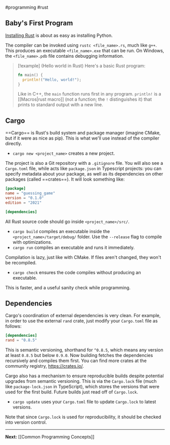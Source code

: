 #programming  #rust 

## Baby's First Program

[Installing Rust](https://doc.rust-lang.org/book/ch01-01-installation.html) is about as easy as installing Python.

The compiler can be invoked using `rustc <file_name>.rs`, much like `g++`. This produces an executable `<file_name>.exe` that can be run. On Windows, the `<file_name>.pdb` file contains debugging information.

> [!example] (Hello world in Rust)
> Here's a basic Rust program:
> 
> ```rust
> fn main() {
> 	println!("Hello, world!");
> }
> ```
> 
> Like in C++, the `main` function runs first in any program.  `println!` is a [[Macros|rust macro]] (not a function; the `!` distinguishes it) that prints to standard output with a new line. 

## Cargo

==Cargo== is Rust's build system and package manager (imagine CMake, but if it were as nice as pip). This is what we'll use instead of the compiler directly.

* `cargo new <project_name>` creates a new project. 

The project is also a Git repository with a `.gitignore` file. You will also see a `Cargo.toml` file, while acts like `package.json` in Typescript projects: you can specify metadata about your package, as well as its dependencies on other packages (called ==crates==). It will look something like:

```toml
[package]
name = "guessing_game"
version = "0.1.0"
edition = "2021"

[dependencies]
```

All Rust source code should go inside `<project_name>/src/`.

* `cargo build` compiles an executable inside the `<project_name>/target/debug/` folder. Use the `--release` flag to compile with optimizations.
* `cargo run` compiles an executable and runs it immediately.

Compilation is lazy, just like with CMake. If files aren't changed, they won't be recompiled.

* `cargo check` ensures the code compiles without producing an executable.

This is faster, and a useful sanity check while programming.

## Dependencies

Cargo's coordination of external dependencies is very clean. For example, in order to use the external `rand` crate, just modify your `Cargo.toml` file as follows:

```toml
[dependencies]
rand = "0.8.5"
```

This is semantic versioning, shorthand for `^0.8.5`, which means any version at least `0.8.5` but below `0.9.0`. Now building fetches the dependencies recursively and compiles them first. You can find more crates at the community registry, https://crates.io/. 

Cargo also has a mechanism to ensure reproducible builds despite potential upgrades from semantic versioning. This is via the `Cargo.lock` file (much like `package-lock.json` in TypeScript), which stores the versions that were used for the first build. Future builds just read off of `Cargo.lock`.

* `cargo update` uses your `Cargo.toml` file to update `Cargo.lock` to latest versions.

Note that since `Cargo.lock` is used for reproducibility, it should be checked into version control.

---

**Next:** [[Common Programming Concepts]]